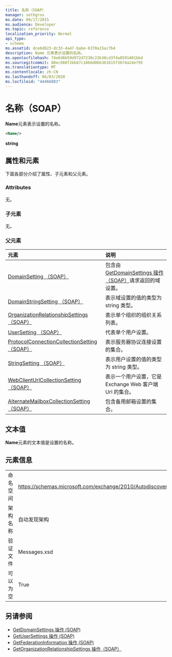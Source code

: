 ```yaml
---
title: 名称（SOAP）
manager: sethgros
ms.date: 09/17/2015
ms.audience: Developer
ms.topic: reference
localization_priority: Normal
api_type:
- schema
ms.assetid: dce6d823-dc33-4a47-babe-6370a15ac7b4
description: Name 元素表示设置的名称。
ms.openlocfilehash: 74e6d6b59d972d7230c23b38cd3f4a8591401bbd
ms.sourcegitcommit: 88ec988f2bb67c1866d06b361615f3674a24e795
ms.translationtype: MT
ms.contentlocale: zh-CN
ms.lasthandoff: 06/03/2020
ms.locfileid: "44466883"
---
```

# <a name="name-soap"></a>名称（SOAP）

**Name**元素表示设置的名称。 
  
```XML
<Name/>
```

**string**

## <a name="attributes-and-elements"></a>属性和元素

下面各部分介绍了属性、子元素和父元素。
  
### <a name="attributes"></a>Attributes

无。
  
### <a name="child-elements"></a>子元素

无。
  
### <a name="parent-elements"></a>父元素

|**元素**|**说明**|
|:-----|:-----|
|[DomainSetting （SOAP）](domainsetting-soap.md) <br/> |包含由[GetDomainSettings 操作（SOAP）](getdomainsettings-operation-soap.md)请求返回的域设置。  <br/> |
|[DomainStringSetting （SOAP）](domainstringsetting-soap.md) <br/> |表示域设置的值的类型为 string 类型。  <br/> |
|[OrganizationRelationshipSettings （SOAP）](organizationrelationshipsettings-soap.md) <br/> |表示单个组织的组织关系列表。  <br/> |
|[UserSetting （SOAP）](usersetting-soap.md) <br/> |代表单个用户设置。  <br/> |
|[ProtocolConnectionCollectionSetting （SOAP）](protocolconnectioncollectionsetting-soap.md) <br/> |表示服务器协议连接设置的集合。  <br/> |
|[StringSetting （SOAP）](stringsetting-soap.md) <br/> |表示用户设置的值的类型为 string 类型。  <br/> |
|[WebClientUrlCollectionSetting （SOAP）](webclienturlcollectionsetting-soap.md) <br/> |表示一个用户设置，它是 Exchange Web 客户端 Url 的集合。  <br/> |
|[AlternateMailboxCollectionSetting （SOAP）](alternatemailboxcollectionsetting-soap.md) <br/> |包含备用邮箱设置的集合。  <br/> |
   
## <a name="text-value"></a>文本值

**Name**元素的文本值是设置的名称。 
  
## <a name="element-information"></a>元素信息

|||
|:-----|:-----|
|命名空间  <br/> |https://schemas.microsoft.com/exchange/2010/Autodiscover  <br/> |
|架构名称  <br/> |自动发现架构  <br/> |
|验证文件  <br/> |Messages.xsd  <br/> |
|可以为空  <br/> |True  <br/> |
   
## <a name="see-also"></a>另请参阅

- [GetDomainSettings 操作 (SOAP)](getdomainsettings-operation-soap.md)
- [GetUserSettings 操作 (SOAP)](getusersettings-operation-soap.md)
- [GetFederationInformation 操作 (SOAP)](getfederationinformation-operation-soap.md)
- [GetOrganizationRelationshipSettings 操作（SOAP）](getorganizationrelationshipsettings-operation-soap.md)

